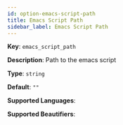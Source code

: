 ```yaml
---
id: option-emacs-script-path
title: Emacs Script Path
sidebar_label: Emacs Script Path
---
```

**Key**: `emacs_script_path`

**Description**: Path to the emacs script

**Type**: `string`

**Default**: `""`

**Supported Languages**: 

**Supported Beautifiers**: 
